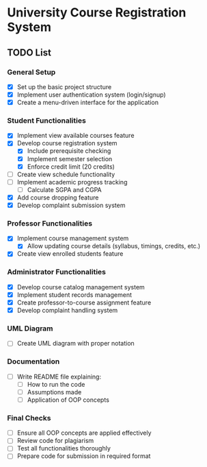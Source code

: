 
# University Course Registration System

## TODO List

### General Setup
- [x] Set up the basic project structure
- [x] Implement user authentication system (login/signup)
- [x] Create a menu-driven interface for the application

### Student Functionalities
- [x] Implement view available courses feature
- [x] Develop course registration system
  - [x] Include prerequisite checking
  - [x] Implement semester selection
  - [x] Enforce credit limit (20 credits)
- [ ] Create view schedule functionality
- [ ] Implement academic progress tracking
  - [ ] Calculate SGPA and CGPA
- [x] Add course dropping feature
- [x] Develop complaint submission system

### Professor Functionalities
- [x] Implement course management system
  - [x] Allow updating course details (syllabus, timings, credits, etc.)
- [x] Create view enrolled students feature

### Administrator Functionalities
- [x] Develop course catalog management system
- [x] Implement student records management
- [x] Create professor-to-course assignment feature
- [x] Develop complaint handling system

### UML Diagram
- [ ] Create UML diagram with proper notation

### Documentation
- [ ] Write README file explaining:
  - [ ] How to run the code
  - [ ] Assumptions made
  - [ ] Application of OOP concepts

### Final Checks
- [ ] Ensure all OOP concepts are applied effectively
- [ ] Review code for plagiarism
- [ ] Test all functionalities thoroughly
- [ ] Prepare code for submission in required format
